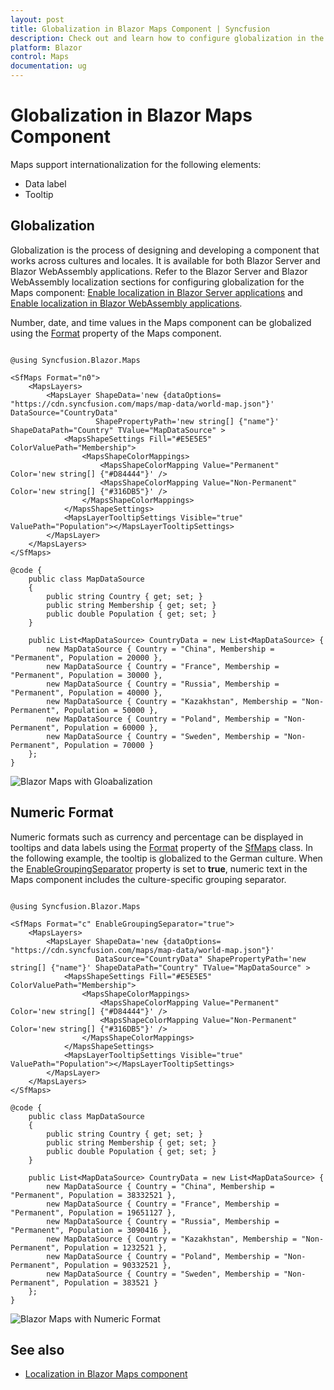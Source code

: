 ```yaml
---
layout: post
title: Globalization in Blazor Maps Component | Syncfusion
description: Check out and learn how to configure globalization in the Syncfusion Blazor Maps component.
platform: Blazor
control: Maps
documentation: ug
---
```


# Globalization in Blazor Maps Component

Maps support internationalization for the following elements:

* Data label
* Tooltip

## Globalization

Globalization is the process of designing and developing a component that works across cultures and locales. It is available for both Blazor Server and Blazor WebAssembly applications. Refer to the Blazor Server and Blazor WebAssembly localization sections for configuring globalization for the Maps component: [Enable localization in Blazor Server applications](https://blazor.syncfusion.com/documentation/common/localization#enable-localization-in-blazor-server-application) and [Enable localization in Blazor WebAssembly applications](https://blazor.syncfusion.com/documentation/common/localization#enable-localization-in-blazor-webassembly-application).

Number, date, and time values in the Maps component can be globalized using the [Format](https://help.syncfusion.com/cr/blazor/Syncfusion.Blazor.Maps.SfMaps.html#Syncfusion_Blazor_Maps_SfMaps_Format) property of the Maps component.

```cshtml

@using Syncfusion.Blazor.Maps

<SfMaps Format="n0">
    <MapsLayers>
        <MapsLayer ShapeData='new {dataOptions= "https://cdn.syncfusion.com/maps/map-data/world-map.json"}' DataSource="CountryData"
                   ShapePropertyPath='new string[] {"name"}' ShapeDataPath="Country" TValue="MapDataSource" >
            <MapsShapeSettings Fill="#E5E5E5" ColorValuePath="Membership">
                <MapsShapeColorMappings>
                    <MapsShapeColorMapping Value="Permanent" Color='new string[] {"#D84444"}' />
                    <MapsShapeColorMapping Value="Non-Permanent" Color='new string[] {"#316DB5"}' />
                </MapsShapeColorMappings>
            </MapsShapeSettings>
            <MapsLayerTooltipSettings Visible="true" ValuePath="Population"></MapsLayerTooltipSettings>
        </MapsLayer>
    </MapsLayers>
</SfMaps>

@code {
    public class MapDataSource
    {
        public string Country { get; set; }
        public string Membership { get; set; }
        public double Population { get; set; }
    }

    public List<MapDataSource> CountryData = new List<MapDataSource> {
        new MapDataSource { Country = "China", Membership = "Permanent", Population = 20000 },
        new MapDataSource { Country = "France", Membership = "Permanent", Population = 30000 },
        new MapDataSource { Country = "Russia", Membership = "Permanent", Population = 40000 },
        new MapDataSource { Country = "Kazakhstan", Membership = "Non-Permanent", Population = 50000 },
        new MapDataSource { Country = "Poland", Membership = "Non-Permanent", Population = 60000 },
        new MapDataSource { Country = "Sweden", Membership = "Non-Permanent", Population = 70000 }
    };
}

```

![Blazor Maps with Gloabalization](./images/Internationalization/blazor-maps-globalization.PNG)

## Numeric Format

Numeric formats such as currency and percentage can be displayed in tooltips and data labels using the [Format](https://help.syncfusion.com/cr/blazor/Syncfusion.Blazor.Maps.SfMaps.html#Syncfusion_Blazor_Maps_SfMaps_Format) property of the [SfMaps](https://help.syncfusion.com/cr/blazor/Syncfusion.Blazor.Maps.SfMaps.html) class. In the following example, the tooltip is globalized to the German culture. When the [EnableGroupingSeparator](https://help.syncfusion.com/cr/blazor/Syncfusion.Blazor.Maps.SfMaps.html#Syncfusion_Blazor_Maps_SfMaps_EnableGroupingSeparator) property is set to **true**, numeric text in the Maps component includes the culture-specific grouping separator.

```cshtml

@using Syncfusion.Blazor.Maps

<SfMaps Format="c" EnableGroupingSeparator="true">
    <MapsLayers>
        <MapsLayer ShapeData='new {dataOptions= "https://cdn.syncfusion.com/maps/map-data/world-map.json"}'
                   DataSource="CountryData" ShapePropertyPath='new string[] {"name"}' ShapeDataPath="Country" TValue="MapDataSource" >
            <MapsShapeSettings Fill="#E5E5E5" ColorValuePath="Membership">
                <MapsShapeColorMappings>
                    <MapsShapeColorMapping Value="Permanent" Color='new string[] {"#D84444"}' />
                    <MapsShapeColorMapping Value="Non-Permanent" Color='new string[] {"#316DB5"}' />
                </MapsShapeColorMappings>
            </MapsShapeSettings>
            <MapsLayerTooltipSettings Visible="true" ValuePath="Population"></MapsLayerTooltipSettings>
        </MapsLayer>
    </MapsLayers>
</SfMaps>

@code {
    public class MapDataSource
    {
        public string Country { get; set; }
        public string Membership { get; set; }
        public double Population { get; set; }
    }

    public List<MapDataSource> CountryData = new List<MapDataSource> {
        new MapDataSource { Country = "China", Membership = "Permanent", Population = 38332521 },
        new MapDataSource { Country = "France", Membership = "Permanent", Population = 19651127 },
        new MapDataSource { Country = "Russia", Membership = "Permanent", Population = 3090416 },
        new MapDataSource { Country = "Kazakhstan", Membership = "Non-Permanent", Population = 1232521 },
        new MapDataSource { Country = "Poland", Membership = "Non-Permanent", Population = 90332521 },
        new MapDataSource { Country = "Sweden", Membership = "Non-Permanent", Population = 383521 }
    };
}

```

![Blazor Maps with Numeric Format](./images/Internationalization/blazor-maps-numeric-format.png)

## See also

* [Localization in Blazor Maps component](https://blazor.syncfusion.com/documentation/maps/localization)

